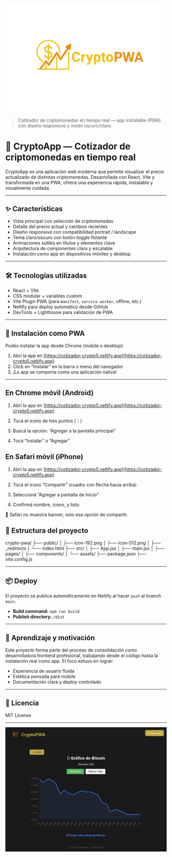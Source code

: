 ![Banner de CryptoApp](./crypto-pwa/src/assets/banner-cryptoapp.png)
> Cotizador de criptomonedas en tiempo real — app instalable (PWA) con diseño responsive y modo oscuro/claro.

# 🚀 CryptoApp — Cotizador de criptomonedas en tiempo real

CryptoApp es una aplicación web moderna que permite visualizar el precio actualizado de distintas criptomonedas. Desarrollada con React, Vite y transformada en una PWA, ofrece una experiencia rápida, instalable y visualmente cuidada.

---

## ✨ Características

- Vista principal con selección de criptomonedas
- Detalle del precio actual y cambios recientes
- Diseño responsive con compatibilidad portrait / landscape
- Tema claro/oscuro con botón toggle flotante
- Animaciones sutiles en títulos y elementos clave
- Arquitectura de componentes clara y escalable
- Instalación como app en dispositivos móviles y desktop

---

## 🛠️ Tecnologías utilizadas

- React + Vite
- CSS modular + variables custom
- Vite Plugin PWA (para `manifest`, `service worker`, offline, etc.)
- Netlify para deploy automático desde GitHub
- DevTools + Lighthouse para validación de PWA

---

## 📲 Instalación como PWA

Podés instalar la app desde Chrome (mobile o desktop):

1. Abrí la app en [https://cotizador-crypto5.netlify.app](https://cotizador-crypto5.netlify.app)
2. Click en “Instalar” en la barra o menú del navegador 
3. ¡La app se comporta como una aplicación nativa!

---
## En Chrome móvil (Android)
1. Abrí la app en [https://cotizador-crypto5.netlify.app](https://cotizador-crypto5.netlify.app)

2. Tocá el ícono de tres puntos (⋮)

3. Buscá la opción: “Agregar a la pantalla principal”

4. Tocá “Instalar” o “Agregar”


## En Safari móvil (iPhone)
1. Abrí la app en [https://cotizador-crypto5.netlify.app](https://cotizador-crypto5.netlify.app)

2. Tocá el ícono “Compartir” (cuadro con flecha hacia arriba)

3. Seleccioná “Agregar a pantalla de inicio”

4. Confirmá nombre, ícono, y listo

🔹 Safari no muestra banner, solo esa opción de compartir.

## 🧩 Estructura del proyecto
crypto-pwa/
├── public/
│   ├── icon-192.png
│   ├── icon-512.png
│   ├── _redirects
│   └── index.html
├── src/
│   ├── App.jsx
│   ├── main.jsx
│   ├── pages/
│   ├── components/
│   └── assets/
├── package.json
├── vite.config.js


---

## 📦 Deploy

El proyecto se publica automáticamente en Netlify al hacer `push` al branch `main`.

- **Build command:** `npm run build`
- **Publish directory:** `/dist`

---

## 🧠 Aprendizaje y motivación

Este proyecto forma parte del proceso de consolidación como desarrolladora frontend profesional, trabajando desde el código hasta la instalación real como app. El foco estuvo en lograr:

- Experiencia de usuario fluida
- Estética pensada para mobile
- Documentación clara y deploy controlado

---

## 📄 Licencia

MIT License

---

![Capture1](./crypto-pwa/src/assets/grafico_bitcoin.png)


